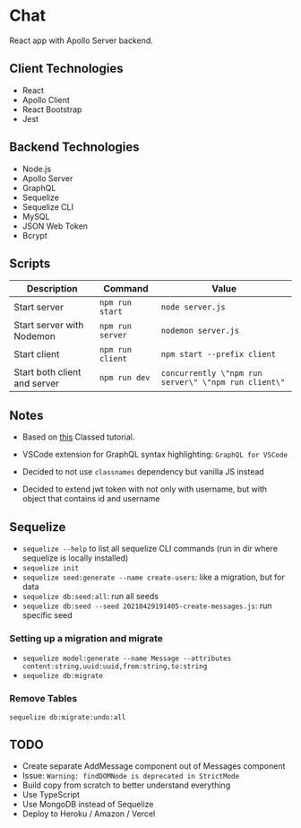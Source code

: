 # Chat

React app with Apollo Server backend.

## Client Technologies

-   React
-   Apollo Client
-   React Bootstrap
-   Jest

## Backend Technologies

-   Node.js
-   Apollo Server
-   GraphQL
-   Sequelize
-   Sequelize CLI
-   MySQL
-   JSON Web Token
-   Bcrypt

## Scripts

| Description                  | Command          | Value                                                |
| ---------------------------- | ---------------- | ---------------------------------------------------- |
| Start server                 | `npm run start`  | `node server.js`                                     |
| Start server with Nodemon    | `npm run server` | `nodemon server.js`                                  |
| Start client                 | `npm run client` | `npm start --prefix client`                          |
| Start both client and server | `npm run dev`    | `concurrently \"npm run server\" \"npm run client\"` |

## Notes

-   Based on [this](https://www.youtube.com/playlist?list=PLMhAeHCz8S3_VYiYxpcXtMz96vePOuOX3) Classed tutorial.

-   VSCode extension for GraphQL syntax highlighting: `GraphQL for VSCode`

-   Decided to not use `classnames` dependency but vanilla JS instead

-   Decided to extend jwt token with not only with username, but with object that contains id and username

## Sequelize

-   `sequelize --help` to list all sequelize CLI commands (run in dir where sequelize is locally installed)
-   `sequelize init`
-   `sequelize seed:generate --name create-users`: like a migration, but for data
-   `sequelize db:seed:all`: run all seeds
-   `sequelize db:seed --seed 20210429191405-create-messages.js`: run specific seed

### Setting up a migration and migrate

-   `sequelize model:generate --name Message --attributes content:string,uuid:uuid,from:string,to:string`
-   `sequelize db:migrate`

### Remove Tables

`sequelize db:migrate:undo:all`

## TODO

-   Create separate AddMessage component out of Messages component
-   Issue: `Warning: findDOMNode is deprecated in StrictMode`
-   Build copy from scratch to better understand everything
-   Use TypeScript
-   Use MongoDB instead of Sequelize
-   Deploy to Heroku / Amazon / Vercel
